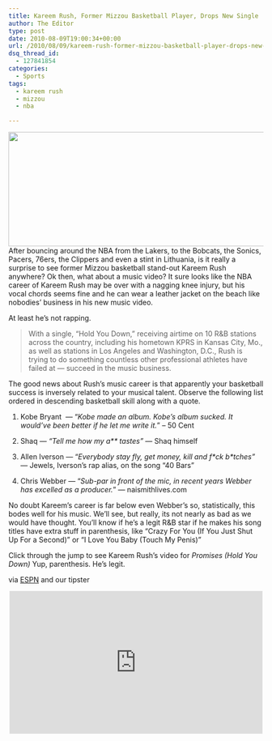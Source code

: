 ```yaml
---
title: Kareem Rush, Former Mizzou Basketball Player, Drops New Single
author: The Editor
type: post
date: 2010-08-09T19:00:34+00:00
url: /2010/08/09/kareem-rush-former-mizzou-basketball-player-drops-new-single/
dsq_thread_id:
  - 127841854
categories:
  - Sports
tags:
  - kareem rush
  - mizzou
  - nba

---
```

<a rel="attachment wp-att-6112" href="http://punchingkitty.com/2010/08/09/kareem-rush-former-mizzou-basketball-player-drops-new-single/kareem_rush/"><img class="aligncenter size-full wp-image-6112" title="kareem_rush" src="http://media.punchingkitty.com/wordpress/2010/08/kareem_rush.jpg" alt="" width="600" height="226" /></a>After bouncing around the NBA from the Lakers, to the Bobcats, the Sonics, Pacers, 76ers, the Clippers and even a stint in Lithuania, is it really a surprise to see former Mizzou basketball stand-out Kareem Rush anywhere? Ok then, what about a music video? It sure looks like the NBA career of Kareem Rush may be over with a nagging knee injury, but his vocal chords seems fine and he can wear a leather jacket on the beach like nobodies&#8217; business in his new music video.

At least he&#8217;s not rapping.

> With a single, &#8220;Hold You Down,&#8221; receiving airtime on 10 R&B stations across the country, including his hometown KPRS in Kansas City, Mo., as well as stations in Los Angeles and Washington, D.C., Rush is trying to do something countless other professional athletes have failed at &#8212; succeed in the music business.

The good news about Rush&#8217;s music career is that apparently your basketball success is inversely related to your musical talent. Observe the following list ordered in descending basketball skill along with a quote.

1. Kobe Bryant  &#8212; “_Kobe made an album. Kobe’s album sucked. It would’ve been better if he let me write it._” – 50 Cent

2. Shaq &#8212; _“Tell me how my a** tastes&#8221;_ &#8212; Shaq himself

3. Allen Iverson &#8212; &#8220;_Everybody stay fly, get money, kill and f\*ck b\*tches&#8221;_ &#8212; Jewels, Iverson&#8217;s rap alias, on the song &#8220;40 Bars&#8221;

4. Chris Webber &#8212; &#8220;_Sub-par in front of the mic, in recent years Webber has excelled as a producer._&#8221; &#8212; naismithlives.com

No doubt Kareem&#8217;s career is far below even Webber&#8217;s so, statistically, this bodes well for his music. We&#8217;ll see, but really, its not nearly as bad as we would have thought. You&#8217;ll know if he&#8217;s a legit R&B star if he makes his song titles have extra stuff in parenthesis, like &#8220;Crazy For You (If You Just Shut Up For a Second)&#8221; or &#8220;I Love You Baby (Touch My Penis)&#8221;

Click through the jump to see Kareem Rush&#8217;s video for _Promises (Hold You Down)_ Yup, parenthesis. He&#8217;s legit.

via <a href="http://sports.espn.go.com/espn/thelife/news/story?id=5180779" target="_blank">ESPN</a> and our tipster

<!--more-->


  
<span class="embed-youtube" style="text-align:center; display: block;"><iframe class='youtube-player' type='text/html' width='500' height='282' src='http://www.youtube.com/embed/kM9sSzGhewY?version=3&#038;rel=1&#038;fs=1&#038;autohide=2&#038;showsearch=0&#038;showinfo=1&#038;iv_load_policy=1&#038;wmode=transparent' allowfullscreen='true' style='border:0;'></iframe></span>